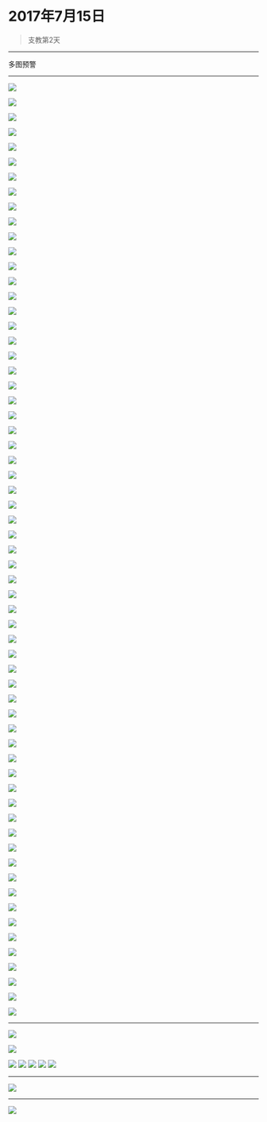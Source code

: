 <script src="../../../js/lazysize.min.js"></script>
<script src="../../../js/head.js"></script>
<link href="../../../css/style.css" rel="stylesheet" >

# 2017年7月15日

> 支教第2天

---

多图预警

---

![](https://yumiao-static.oss-cn-beijing.aliyuncs.com/image/2017/07/15/img_1.?x-oss-process=style/small)


![](https://yumiao-static.oss-cn-beijing.aliyuncs.com/image/2017/07/15/img_2.?x-oss-process=style/small)


![](https://yumiao-static.oss-cn-beijing.aliyuncs.com/image/2017/07/15/img_3.?x-oss-process=style/small)


![](https://yumiao-static.oss-cn-beijing.aliyuncs.com/image/2017/07/15/img_4.?x-oss-process=style/small)


![](https://yumiao-static.oss-cn-beijing.aliyuncs.com/image/2017/07/15/img_5.?x-oss-process=style/small)


![](https://yumiao-static.oss-cn-beijing.aliyuncs.com/image/2017/07/15/img_6.?x-oss-process=style/small)


![](https://yumiao-static.oss-cn-beijing.aliyuncs.com/image/2017/07/15/img_7.?x-oss-process=style/small)


![](https://yumiao-static.oss-cn-beijing.aliyuncs.com/image/2017/07/15/img_8.?x-oss-process=style/small)


![](https://yumiao-static.oss-cn-beijing.aliyuncs.com/image/2017/07/15/img_9.?x-oss-process=style/small)


![](https://yumiao-static.oss-cn-beijing.aliyuncs.com/image/2017/07/15/img_10.?x-oss-process=style/small)


![](https://yumiao-static.oss-cn-beijing.aliyuncs.com/image/2017/07/15/img_11.?x-oss-process=style/small)


![](https://yumiao-static.oss-cn-beijing.aliyuncs.com/image/2017/07/15/img_12.?x-oss-process=style/small)


![](https://yumiao-static.oss-cn-beijing.aliyuncs.com/image/2017/07/15/img_13.?x-oss-process=style/small)


![](https://yumiao-static.oss-cn-beijing.aliyuncs.com/image/2017/07/15/img_14.?x-oss-process=style/small)


![](https://yumiao-static.oss-cn-beijing.aliyuncs.com/image/2017/07/15/img_15.?x-oss-process=style/small)


![](https://yumiao-static.oss-cn-beijing.aliyuncs.com/image/2017/07/15/img_16.?x-oss-process=style/small)


![](https://yumiao-static.oss-cn-beijing.aliyuncs.com/image/2017/07/15/img_17.?x-oss-process=style/small)


![](https://yumiao-static.oss-cn-beijing.aliyuncs.com/image/2017/07/15/img_18.?x-oss-process=style/small)


![](https://yumiao-static.oss-cn-beijing.aliyuncs.com/image/2017/07/15/img_19.?x-oss-process=style/small)


![](https://yumiao-static.oss-cn-beijing.aliyuncs.com/image/2017/07/15/img_20.?x-oss-process=style/small)


![](https://yumiao-static.oss-cn-beijing.aliyuncs.com/image/2017/07/15/img_21.?x-oss-process=style/small)


![](https://yumiao-static.oss-cn-beijing.aliyuncs.com/image/2017/07/15/img_22.?x-oss-process=style/small)


![](https://yumiao-static.oss-cn-beijing.aliyuncs.com/image/2017/07/15/img_23.?x-oss-process=style/small)


![](https://yumiao-static.oss-cn-beijing.aliyuncs.com/image/2017/07/15/img_24.?x-oss-process=style/small)


![](https://yumiao-static.oss-cn-beijing.aliyuncs.com/image/2017/07/15/img_25.?x-oss-process=style/small)


![](https://yumiao-static.oss-cn-beijing.aliyuncs.com/image/2017/07/15/img_26.?x-oss-process=style/small)


![](https://yumiao-static.oss-cn-beijing.aliyuncs.com/image/2017/07/15/img_27.?x-oss-process=style/small)


![](https://yumiao-static.oss-cn-beijing.aliyuncs.com/image/2017/07/15/img_28.?x-oss-process=style/small)


![](https://yumiao-static.oss-cn-beijing.aliyuncs.com/image/2017/07/15/img_29.?x-oss-process=style/small)


![](https://yumiao-static.oss-cn-beijing.aliyuncs.com/image/2017/07/15/img_30.?x-oss-process=style/small)


![](https://yumiao-static.oss-cn-beijing.aliyuncs.com/image/2017/07/15/img_31.?x-oss-process=style/small)


![](https://yumiao-static.oss-cn-beijing.aliyuncs.com/image/2017/07/15/img_32.?x-oss-process=style/small)


![](https://yumiao-static.oss-cn-beijing.aliyuncs.com/image/2017/07/15/img_33.?x-oss-process=style/small)


![](https://yumiao-static.oss-cn-beijing.aliyuncs.com/image/2017/07/15/img_34.?x-oss-process=style/small)


![](https://yumiao-static.oss-cn-beijing.aliyuncs.com/image/2017/07/15/img_35.?x-oss-process=style/small)


![](https://yumiao-static.oss-cn-beijing.aliyuncs.com/image/2017/07/15/img_36.?x-oss-process=style/small)


![](https://yumiao-static.oss-cn-beijing.aliyuncs.com/image/2017/07/15/img_37.?x-oss-process=style/small)


![](https://yumiao-static.oss-cn-beijing.aliyuncs.com/image/2017/07/15/img_38.?x-oss-process=style/small)


![](https://yumiao-static.oss-cn-beijing.aliyuncs.com/image/2017/07/15/img_39.?x-oss-process=style/small)


![](https://yumiao-static.oss-cn-beijing.aliyuncs.com/image/2017/07/15/img_40.?x-oss-process=style/small)


![](https://yumiao-static.oss-cn-beijing.aliyuncs.com/image/2017/07/15/img_41.?x-oss-process=style/small)


![](https://yumiao-static.oss-cn-beijing.aliyuncs.com/image/2017/07/15/img_42.?x-oss-process=style/small)


![](https://yumiao-static.oss-cn-beijing.aliyuncs.com/image/2017/07/15/img_43.?x-oss-process=style/small)


![](https://yumiao-static.oss-cn-beijing.aliyuncs.com/image/2017/07/15/img_44.?x-oss-process=style/small)


![](https://yumiao-static.oss-cn-beijing.aliyuncs.com/image/2017/07/15/img_45.?x-oss-process=style/small)


![](https://yumiao-static.oss-cn-beijing.aliyuncs.com/image/2017/07/15/img_46.?x-oss-process=style/small)


![](https://yumiao-static.oss-cn-beijing.aliyuncs.com/image/2017/07/15/img_47.?x-oss-process=style/small)


![](https://yumiao-static.oss-cn-beijing.aliyuncs.com/image/2017/07/15/img_48.?x-oss-process=style/small)


![](https://yumiao-static.oss-cn-beijing.aliyuncs.com/image/2017/07/15/img_49.?x-oss-process=style/small)


![](https://yumiao-static.oss-cn-beijing.aliyuncs.com/image/2017/07/15/img_50.?x-oss-process=style/small)


![](https://yumiao-static.oss-cn-beijing.aliyuncs.com/image/2017/07/15/img_51.?x-oss-process=style/small)


![](https://yumiao-static.oss-cn-beijing.aliyuncs.com/image/2017/07/15/img_52.?x-oss-process=style/small)


![](https://yumiao-static.oss-cn-beijing.aliyuncs.com/image/2017/07/15/img_53.?x-oss-process=style/small)


![](https://yumiao-static.oss-cn-beijing.aliyuncs.com/image/2017/07/15/img_54.?x-oss-process=style/small)


![](https://yumiao-static.oss-cn-beijing.aliyuncs.com/image/2017/07/15/img_55.?x-oss-process=style/small)


![](https://yumiao-static.oss-cn-beijing.aliyuncs.com/image/2017/07/15/img_56.?x-oss-process=style/small)


![](https://yumiao-static.oss-cn-beijing.aliyuncs.com/image/2017/07/15/img_57.?x-oss-process=style/small)


![](https://yumiao-static.oss-cn-beijing.aliyuncs.com/image/2017/07/15/img_58.?x-oss-process=style/small)


![](https://yumiao-static.oss-cn-beijing.aliyuncs.com/image/2017/07/15/img_59.?x-oss-process=style/small)


![](https://yumiao-static.oss-cn-beijing.aliyuncs.com/image/2017/07/15/img_60.?x-oss-process=style/small)


![](https://yumiao-static.oss-cn-beijing.aliyuncs.com/image/2017/07/15/img_61.?x-oss-process=style/small)


![](https://yumiao-static.oss-cn-beijing.aliyuncs.com/image/2017/07/15/img_62.?x-oss-process=style/small)


![](https://yumiao-static.oss-cn-beijing.aliyuncs.com/image/2017/07/15/img_63.?x-oss-process=style/small)

---

![](https://yumiao-static.oss-cn-beijing.aliyuncs.com/image/2017/07/15/IMG_0797.PNG?x-oss-process=style/small)


![](https://yumiao-static.oss-cn-beijing.aliyuncs.com/image/2017/07/15/IMG_0798.?x-oss-process=style/small)


![](https://yumiao-static.oss-cn-beijing.aliyuncs.com/image/2017/07/15/IMG_0799.?x-oss-process=style/small)
![](https://yumiao-static.oss-cn-beijing.aliyuncs.com/image/2017/07/15/IMG_0800.?x-oss-process=style/small)
![](https://yumiao-static.oss-cn-beijing.aliyuncs.com/image/2017/07/15/IMG_0801.?x-oss-process=style/small)
![](https://yumiao-static.oss-cn-beijing.aliyuncs.com/image/2017/07/15/IMG_0802.?x-oss-process=style/small)
![](https://yumiao-static.oss-cn-beijing.aliyuncs.com/image/2017/07/15/IMG_0805.?x-oss-process=style/small)

---

![](https://yumiao-static.oss-cn-beijing.aliyuncs.com/image/2017/07/15/IMG_0806.PNG)

---

![](https://yumiao-static.oss-cn-beijing.aliyuncs.com/image/2017/07/15/IMG_0807.PNG)

<script src="../../../js/x-oss-process.js"></script>